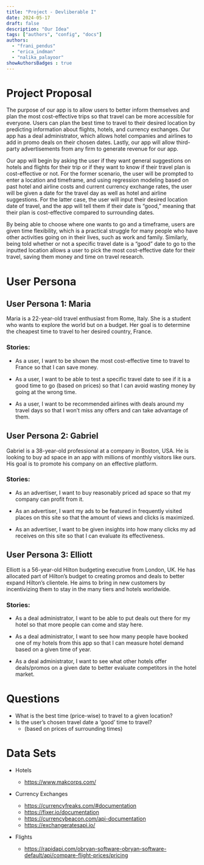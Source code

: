 ```yaml
---
title: "Project - Devliberable I"
date: 2024-05-17
draft: false
description: "Our Idea"
tags: ["authors", "config", "docs"]
authors:
  - "frani_pendus"
  - "erica_indman"
  - "nalika_palayoor"
showAuthorsBadges : true
---
```


# Project Proposal

The purpose of our app is to allow users to better inform themselves and plan the most cost-effective trips so that travel can be more accessible for everyone. Users can plan the best time to travel to their desired location by predicting information about flights, hotels, and currency exchanges. Our app has a deal administrator, which allows hotel companies and airlines to add in promo deals on their chosen dates. Lastly, our app will allow third-party advertisements from any firm to generate revenue for our app. 

Our app will begin by asking the user if they want general suggestions on hotels and flights for their trip or if they want to know if their travel plan is cost-effective or not. For the former scenario, the user will be prompted to enter a location and timeframe, and using regression modeling based on past hotel and airline costs and current currency exchange rates, the user will be given a date for the travel day as well as hotel and airline suggestions. For the latter case, the user will input their desired location date of travel, and the app will tell them if their date is “good,” meaning that their plan is cost-effective compared to surrounding dates. 

By being able to choose where one wants to go and a timeframe, users are given time flexibility, which is a practical struggle for many people who have other activities going on in their lives, such as work and family. Similarly, being told whether or not a specific travel date is a “good” date to go to the inputted location allows a user to pick the most cost-effective date for their travel, saving them money and time on travel research.


# User Persona
## User Persona 1: Maria
Maria is a 22-year-old travel enthusiast from Rome, Italy. She is a student who wants to explore the world but on a budget. Her goal is to determine the cheapest time to travel to her desired country, France. 

### Stories:
- As a user, I want to be shown the most cost-effective time to travel to France so that I can save money.

- As a user, I want to be able to test a specific travel date to see if it is a good time to go (based on prices) so that I can avoid wasting money by going at the wrong time.

- As a user, I want to be recommended airlines with deals around my travel days so that I won’t miss any offers and can take advantage of them.

## User Persona 2: Gabriel
Gabriel is a 38-year-old professional at a company in Boston, USA. He is looking to buy ad space in an app with millions of monthly visitors like ours. His goal is to promote his company on an effective platform. 
 

### Stories:
- As an advertiser, I want to buy reasonably priced ad space so that my company can profit from it. 

- As an advertiser, I want my ads to be featured in frequently visited places on this site so that the amount of views and clicks is maximized.

- As an advertiser, I want to be given insights into how many clicks my ad receives on this site so that I can evaluate its effectiveness. 


## User Persona 3: Elliott
Elliott is a 56-year-old Hilton budgeting executive from London, UK. He has allocated part of Hilton’s budget to creating promos and deals to better expand Hilton’s clientele.  He aims to bring in new customers by incentivizing them to stay in the many tiers and hotels worldwide. 


### Stories:
- As a deal administrator, I want to be able to put deals out there for my hotel so that more people can come and stay here. 

- As a deal administrator, I want to see how many people have booked one of my hotels from this app so that I can measure hotel demand based on a given time of year. 

- As a deal administrator, I want to see what other hotels offer deals/promos on a given date to better evaluate competitors in the hotel market.


# Questions
* What is the best time (price-wise) to travel to a given location?
* Is the user’s chosen travel date a ‘good’ time to travel? 
    * (based on prices of surrounding times)

# Data Sets 
* Hotels 
    * https://www.makcorps.com/ 
* Currency Exchanges 
    * https://currencyfreaks.com/#documentation
    * https://fixer.io/documentation
    * https://currencybeacon.com/api-documentation
    * https://exchangeratesapi.io/

* Flights 
    * https://rapidapi.com/obryan-software-obryan-software-default/api/compare-flight-prices/pricing 


